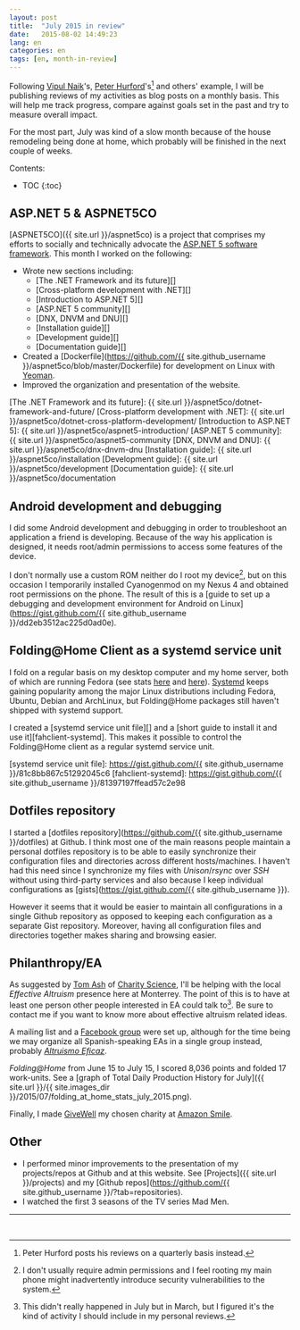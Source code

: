 ```yaml
---
layout: post
title:  "July 2015 in review"
date:   2015-08-02 14:49:23
lang: en
categories: en
tags: [en, month-in-review]
---
```


Following [Vipul Naik](http://vipulnaik.com)'s, [Peter
Hurford](http://peterhurford.com)'s[^1] and others' example, I will be
publishing reviews of my activities as blog posts on a monthly basis.  This
will help me track progress, compare against goals set in the past and try to
measure overall impact.

For the most part, July was kind of a slow month because of the house
remodeling being done at home, which probably will be finished in the next
couple of weeks.

Contents:

* TOC
{:toc}

## ASP.NET 5 & ASPNET5CO

[ASPNET5CO]({{ site.url }}/aspnet5co) is a project that comprises my efforts to
socially and technically advocate the [ASP.NET 5 software
framework](https://www.asp.net/vnext). This month I worked on the following:

- Wrote new sections including:
  - [The .NET Framework and its future][]
  - [Cross-platform development with .NET][]
  - [Introduction to ASP.NET 5][]
  - [ASP.NET 5 community][]
  - [DNX, DNVM and DNU][]
  - [Installation guide][]
  - [Development guide][]
  - [Documentation guide][]
- Created a [Dockerfile](https://github.com/{{ site.github_username }}/aspnet5co/blob/master/Dockerfile) for development on Linux with [Yeoman](http://yeoman.io/).
- Improved the organization and presentation of the website.

[The .NET Framework and its future]: {{ site.url }}/aspnet5co/dotnet-framework-and-future/
[Cross-platform development with .NET]: {{ site.url }}/aspnet5co/dotnet-cross-platform-development/
[Introduction to ASP.NET 5]: {{ site.url }}/aspnet5co/aspnet5-introduction/
[ASP.NET 5 community]: {{ site.url }}/aspnet5co/aspnet5-community
[DNX, DNVM and DNU]: {{ site.url }}/aspnet5co/dnx-dnvm-dnu
[Installation guide]: {{ site.url }}/aspnet5co/installation
[Development guide]: {{ site.url }}/aspnet5co/development
[Documentation guide]: {{ site.url }}/aspnet5co/documentation

## Android development and debugging ###################################

I did some Android development and debugging in order to troubleshoot an
application a friend is developing. Because of the way his application is
designed, it needs root/admin permissions to access some features of the
device.

I don't normally use a custom ROM neither do I root my device[^3], but on this
occasion I temporarily installed Cyanogenmod on my Nexus 4 and obtained root
permissions on the phone. The result of this is a [guide to set up a debugging and development environment for Android on Linux](https://gist.github.com/{{ site.github_username }}/dd2eb3512ac225d0ad0e).

## Folding@Home Client as a systemd service unit #######################

I fold on a regular basis on my desktop computer and my home server, both of
which are running Fedora (see stats [here][fah-stats0] and [here][fah-stats1]).
[Systemd][] keeps gaining popularity among the major Linux distributions
including Fedora, Ubuntu, Debian and ArchLinux, but Folding@Home packages still
haven't shipped with systemd support.

I created a [systemd service unit file][] and a [short guide to install it and
use it][fahclient-systemd]. This makes it possible to control the Folding@Home
client as a regular systemd service unit.

[fah-stats0]: http://fah-web2.stanford.edu/cgi-bin/main.py?qtype=userpage&username=dreilopz
[fah-stats1]: http://folding.extremeoverclocking.com/user_summary.php?s=&u=648628
[Systemd]: http://freedesktop.org/wiki/Software/systemd/
[systemd service unit file]: https://gist.github.com/{{ site.github_username }}/81c8bb867c51292045c6
[fahclient-systemd]: https://gist.github.com/{{ site.github_username }}/81397197ffead57c2e98

## Dotfiles repository #################################################

I started a [dotfiles repository](https://github.com/{{ site.github_username }}/dotfiles) at Github. I think most one of the main reasons people maintain a personal dotfiles repository is to be able to easily synchronize their configuration files and directories across different hosts/machines. I haven't had this need since I synchronize my files with *Unison*/*rsync* over *SSH* without using third-party services and also because I keep individual configurations as [gists](https://gist.github.com/{{ site.github_username }}).

However it seems that it would be easier to maintain all configurations in a
single Github repository as opposed to keeping each configuration as a separate
Gist repository. Moreover, having all configuration files and directories
together makes sharing and browsing easier.

## Philanthropy/EA #####################################################

As suggested by [Tom Ash](http://tog22.tumblr.com/) of [Charity
Science](http://www.charityscience.com), I'll be helping with the local
*Effective Altruism* presence here at Monterrey. The point of this is to have
at least one person other people interested in EA could talk to[^2]. Be sure to
contact me if you want to know more about effective altruism related ideas.

A mailing list and a [Facebook
group](https://www.facebook.com/groups/739984722775452/) were set up, although
for the time being we may organize all Spanish-speaking EAs in a single group
instead, probably *[Altruismo
Eficaz](https://www.facebook.com/groups/1605543996325148/)*.

*Folding@Home* from June 15 to July 15, I scored 8,036 points and folded 17 work-units. See a [graph of Total Daily Production History for July]({{ site.url }}/{{ site.images_dir }}/2015/07/folding_at_home_stats_july_2015.png).

Finally, I made [GiveWell](http://www.givewell.org/) my chosen charity at
[Amazon Smile](https://smile.amazon.com/).

## Other ###############################################################

- I performed minor improvements to the presentation of my projects/repos at
  Github and at this website. See [Projects]({{ site.url }}/projects) and my
  [Github repos](https://github.com/{{ site.github_username }}/?tab=repositories).
- I watched the first 3 seasons of the TV series Mad Men.

---
<br/>

[^1]: Peter Hurford posts his reviews on a quarterly basis instead.
[^2]: This didn't really happened in July but in March, but I figured it's the kind of activity I should include in my personal reviews.
[^3]: I don't usually require admin permissions and I feel rooting my main phone might inadvertently introduce security vulnerabilities to the system.
